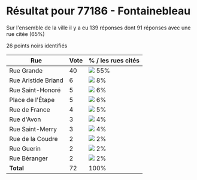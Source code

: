# Résultat pour 77186 - Fontainebleau

Sur l'ensemble de la ville il y a eu 139 réponses dont 91 réponses avec une rue citée (65%)

26 points noirs identifiés

| Rue | Vote | % / les rues cités|
|-----|------|-------------------|
| Rue Grande | 40 | <img src="../../img/bar_55.gif" />&nbsp;55%|
| Rue Aristide Briand | 6 | <img src="../../img/bar_8.gif" />&nbsp;8%|
| Rue Saint-Honoré | 5 | <img src="../../img/bar_6.gif" />&nbsp;6%|
| Place de l'Étape | 5 | <img src="../../img/bar_6.gif" />&nbsp;6%|
| Rue de France | 4 | <img src="../../img/bar_5.gif" />&nbsp;5%|
| Rue d'Avon | 3 | <img src="../../img/bar_4.gif" />&nbsp;4%|
| Rue Saint-Merry | 3 | <img src="../../img/bar_4.gif" />&nbsp;4%|
| Rue de la Coudre | 2 | <img src="../../img/bar_2.gif" />&nbsp;2%|
| Rue Guerin | 2 | <img src="../../img/bar_2.gif" />&nbsp;2%|
| Rue Béranger | 2 | <img src="../../img/bar_2.gif" />&nbsp;2%|
| **Total** | 72 | 100%|
